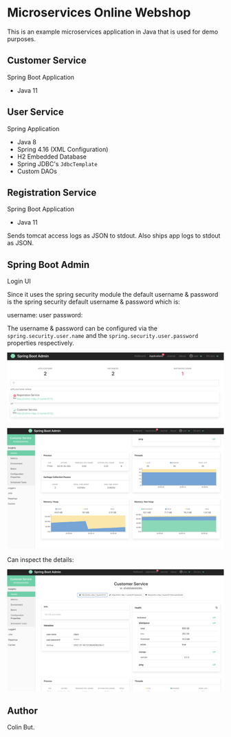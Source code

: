 # Microservices Online Webshop

This is an example microservices application in Java that is used for demo purposes.

## Customer Service

Spring Boot Application

- Java 11

## User Service

Spring Application

- Java 8
- Spring 4.16 (XML Configuration)
- H2 Embedded Database
- Spring JDBC's `JdbcTemplate`
- Custom DAOs


## Registration Service

Spring Boot Application

- Java 11

Sends tomcat access logs as JSON to stdout. Also ships app logs to stdout as JSON.

## Spring Boot Admin

Login UI

Since it uses the spring security module the default username & password is the spring security default username & password which is:

username: user
password: <printed on console during application startup>

The username & password can be configured via the `spring.security.user.name` and the `spring.security.user.password` properties respectively.

![spring-boot-admin](etc/spring-boot-admin-server.png)

![spring-boot-admin-dashboard](etc/spring-boot-admin-server-dashboard.png)

Can inspect the details:

![spring-boot-admin-details](etc/spring-boot-admin-server-details.png)

## Author

Colin But.
